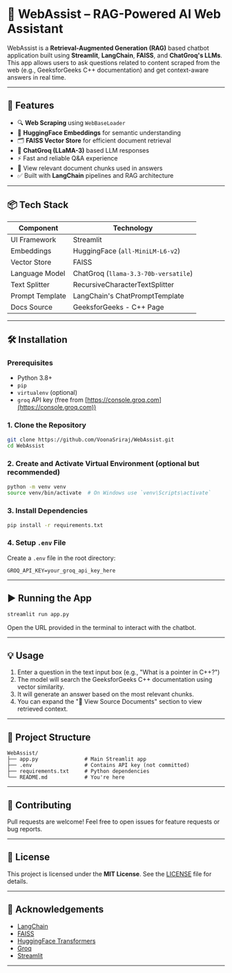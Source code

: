 
# 🧠 WebAssist – RAG-Powered AI Web Assistant

WebAssist is a **Retrieval-Augmented Generation (RAG)** based chatbot application built using **Streamlit**, **LangChain**, **FAISS**, and **ChatGroq's LLMs**. This app allows users to ask questions related to content scraped from the web (e.g., GeeksforGeeks C++ documentation) and get context-aware answers in real time.


---

## 🚀 Features

* 🔍 **Web Scraping** using `WebBaseLoader`
* 🧠 **HuggingFace Embeddings** for semantic understanding
* 🗂️ **FAISS Vector Store** for efficient document retrieval
* 💬 **ChatGroq (LLaMA-3)** based LLM responses
* ⚡ Fast and reliable Q\&A experience
* 🧾 View relevant document chunks used in answers
* ✅ Built with **LangChain** pipelines and RAG architecture

---

## 📦 Tech Stack

| Component       | Technology                           |
| --------------- | ------------------------------------ |
| UI Framework    | Streamlit                            |
| Embeddings      | HuggingFace (`all-MiniLM-L6-v2`)     |
| Vector Store    | FAISS                                |
| Language Model  | ChatGroq (`llama-3.3-70b-versatile`) |
| Text Splitter   | RecursiveCharacterTextSplitter       |
| Prompt Template | LangChain's ChatPromptTemplate       |
| Docs Source     | GeeksforGeeks - C++ Page             |

---

## 🛠️ Installation

### Prerequisites

* Python 3.8+
* `pip`
* `virtualenv` (optional)
* `groq` API key (free from [https://console.groq.com](https://console.groq.com))

### 1. Clone the Repository

```bash
git clone https://github.com/VoonaSriraj/WebAssist.git
cd WebAssist
```

### 2. Create and Activate Virtual Environment (optional but recommended)

```bash
python -m venv venv
source venv/bin/activate  # On Windows use `venv\Scripts\activate`
```

### 3. Install Dependencies

```bash
pip install -r requirements.txt
```

### 4. Setup `.env` File

Create a `.env` file in the root directory:

```
GROQ_API_KEY=your_groq_api_key_here
```

---

## ▶️ Running the App

```bash
streamlit run app.py
```

Open the URL provided in the terminal to interact with the chatbot.

---

## 💡 Usage

1. Enter a question in the text input box (e.g., "What is a pointer in C++?")
2. The model will search the GeeksforGeeks C++ documentation using vector similarity.
3. It will generate an answer based on the most relevant chunks.
4. You can expand the "📄 View Source Documents" section to view retrieved context.

---

## 📁 Project Structure

```
WebAssist/
├── app.py               # Main Streamlit app
├── .env                 # Contains API key (not committed)
├── requirements.txt     # Python dependencies
└── README.md            # You're here
```

---

## 🤝 Contributing

Pull requests are welcome! Feel free to open issues for feature requests or bug reports.

---

## 📄 License

This project is licensed under the **MIT License**. See the [LICENSE](LICENSE) file for details.

---

## 🙌 Acknowledgements

* [LangChain](https://github.com/langchain-ai/langchain)
* [FAISS](https://github.com/facebookresearch/faiss)
* [HuggingFace Transformers](https://huggingface.co)
* [Groq](https://console.groq.com)
* [Streamlit](https://streamlit.io)

---

